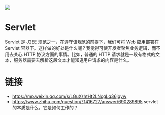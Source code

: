 ![](http://mmbiz.qpic.cn/mmbiz/Pn4Sm0RsAuiaLQLq8hzyGTqXX5N4DsgkPdr9KOu2OfLibxXMbhoQjU3sEoDu8bI9wGA9eXqhNykKLZibDnVNEveFg/0?wx_fmt=gif&wxfrom=5&wx_lazy=1)

# Servlet

Servlet 是 J2EE 规范之一，在遵守该规范的前提下，我们可将 Web 应用部署在 Servlet 容器下。这样做的好处是什么呢？我觉得可使开发者聚焦业务逻辑，而不用去关心 HTTP 协议方面的事情。比如，普通的 HTTP 请求就是一段有格式的文本，服务器需要去解析这段文本才能知道用户请求的内容是什么。

# 链接

- https://mp.weixin.qq.com/s/LGuXzhtHt2LNcgLq36jqyw
- https://www.zhihu.com/question/21416727/answer/690289895 servlet 的本质是什么，它是如何工作的？
